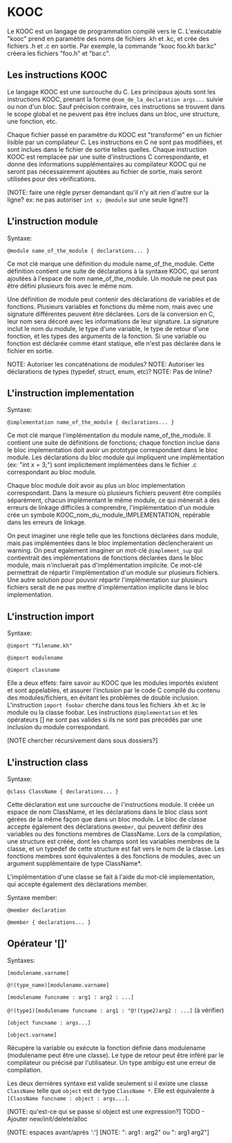 KOOC
====

Le KOOC est un langage de programmation compilé vers le C. L'exécutable "kooc" prend en paramètre des noms de fichiers .kh et .kc, et crée des fichiers .h et .c en sortie. Par exemple, la commande "kooc foo.kh bar.kc" créera les fichiers "foo.h" et "bar.c".


Les instructions KOOC
---------------------

Le langage KOOC est une surcouche du C. Les principaux ajouts sont les instructions KOOC, prenant la forme `@nom_de_la_declaration args...` suivie ou non d'un bloc. Sauf précision contraire, ces instructions se trouvent dans le scope global et ne peuvent pas être inclues dans un bloc, une structure, une fonction, etc.

Chaque fichier passé en paramètre du KOOC est "transformé" en un fichier lisible par un compilateur C. Les instructions en C ne sont pas modifiées, et sont inclues dans le fichier de sortie telles quelles. Chaque instruction KOOC est remplacée par une suite d'instructions C correspondante, et donne des informations supplémentaires au compilateur KOOC qui ne seront pas nécessairement ajoutées au fichier de sortie, mais seront utilisées pour des vérifications.

[NOTE: faire une règle pyrser demandant qu'il n'y ait rien d'autre sur la ligne? ex: ne pas autoriser `int x; @module` sur une seule ligne?]


L'instruction module
---------------------

Syntaxe:

`@module name_of_the_module { declarations... }`

Ce mot clé marque une définition du module name_of_the_module. Cette définition contient une suite de déclarations à la syntaxe KOOC, qui seront ajoutées à l'espace de nom name_of_the_module. Un module ne peut pas être défini plusieurs fois avec le même nom.

Une définition de module peut contenir des déclarations de variables et de fonctions. Plusieurs variables et fonctions du même nom, mais avec une signature différentes peuvent être déclarées. Lors de la conversion en C, leur nom sera décoré avec les informations de leur signature. La signature inclut le nom du module, le type d'une variable, le type de retour d'une fonction, et les types des arguments de la fonction. Si une variable ou fonction est déclarée comme étant statique, elle n'est pas déclarée dans le fichier en sortie.

NOTE: Autoriser les concaténations de modules?
NOTE: Autoriser les déclarations de types (typedef, struct, enum, etc)?
NOTE: Pas de inline?


L'instruction implementation
-----------------------------

Syntaxe:

`@implementation name_of_the_module { declarations... }`

Ce mot clé marque l'implémentation du module name_of_the_module. Il contient une suite de définitions de fonctions; chaque fonction inclue dans le bloc implementation doit avoir un prototype correspondant dans le bloc module. Les déclarations du bloc module qui impliquent une implémentation (ex: "int x = 3;") sont implicitement implémentées dans le fichier .c correspondant au bloc module.

Chaque bloc module doit avoir au plus un bloc implementation correspondant. Dans la mesure où plusieurs fichiers peuvent être compilés séparément, chacun implémentant le même module, ce qui mènerait à des erreurs de linkage difficiles à comprendre, l'implémentation d'un module crée un symbole KOOC_nom_du_module_IMPLEMENTATION, repérable dans les erreurs de linkage.

On peut imaginer une règle telle que les fonctions déclarées dans module, mais pas implémentées dans le bloc implementation déclencheraient un warning. On peut egalement imaginer un mot-clé `@implement_sup` qui contientrait des implémentations de fonctions déclarées dans le bloc module, mais n'incluerait pas d'implémentation implicite. Ce mot-clé permettrait de répartir l'implémentation d'un module sur plusieurs fichiers. Une autre solution pour pouvoir répartir l'implémentation sur plusieurs fichiers serait de ne pas mettre d'implémentation implicite dans le bloc implementation.


L'instruction import
---------------------

Syntaxe:

`@import "filename.kh"`

`@import modulename`

`@import classname`

Elle a deux effets: faire savoir au KOOC que les modules importés existent et sont appelables, et assurer l'inclusion par le code C compilé du contenu des modules/fichiers, en évitant les problèmes de double inclusion. L'instruction `import foobar` cherche dans tous les fichiers .kh et .kc le module ou la classe foobar. Les instructions `@implementation` et les opérateurs [] ne sont pas valides si ils ne sont pas précédés par une inclusion du module correspondant.

[NOTE chercher récursivement dans sous dossiers?]


L'instruction class
--------------------

Syntaxe:

`@class ClassName { declarations... }`

Cette déclaration est une surcouche de l'instructions module. Il créée un espace de nom ClassName, et les déclarations dans le bloc class sont gérées de la même façon que dans un bloc module. Le bloc de classe accepte également des déclarations `@member`, qui peuvent définir des variables ou des fonctions membres de ClassName. Lors de la compilation, une structure est créée, dont les champs sont les variables membres de la classe, et un typedef de cette structure est fait vers le nom de la classe. Les fonctions membres sont équivalentes à des fonctions de modules, avec un argument supplémentaire de type ClassName*.

L'implémentation d'une classe se fait à l'aide du mot-clé implementation, qui accepte également des déclarations member.

Syntaxe member:

`@member declaration`

`@member { declarations... }`


Opérateur '[]'
--------------

Syntaxes:

`[modulename.varname]`

`@!(type_name)[modulename.varname]`

`[modulename funcname : arg1 : arg2 : ...]`

`@!(type1)[modulename funcname : arg1 : "@!(type2)arg2 : ...]` (à vérifier)

`[object funcname : args...]`

`[object.varname]`

Récupère la variable ou exécute la fonction définie dans modulename (modulename peut être une classe). Le type de retour peut être inféré par le compilateur ou précisé par l'utilisateur. Un type ambigu est une erreur de compilation.

Les deux dernières syntaxe est valide seulement si il existe une classe `ClassName` telle que `object` est de type `ClassName *`. Elle est équivalente à `[ClassName funcname : object : args...]`.

[NOTE: qu'est-ce qui se passe si object est une expression?]
TODO - Ajouter new/init/delete/alloc

[NOTE: espaces avant/après ':']
[NOTE: ": arg1 : arg2" ou ": arg1 arg2"]
